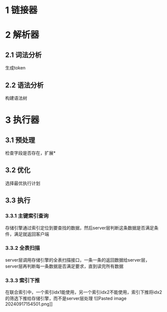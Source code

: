 # 1	链接器
# 2	解析器
## 2.1	词法分析
生成token
## 2.2	语法分析
构建语法树
# 3	执行器
## 3.1	预处理
检查字段是否存在，扩展*
## 3.2	优化
选择最优执行计划
## 3.3	执行
### 3.3.1	主键索引查询
存储引擎通过索引定位到要查找的数据，然后server层判断这条数据是否满足条件，满足就返回客户端
### 3.3.2	全表扫描
server层调用存储引擎的全表扫描接口，一条一条的返回数据给server层，server层再判断每一条数据是否满足要求，直到读完所有数据
### 3.3.3	索引下推
在联合索引中，一个索引idx1能使用，另一个索引idx2不能使用，索引下推将idx2的筛选下推给存储引擎，而不是server层处理
![[Pasted image 20240917154501.png]]